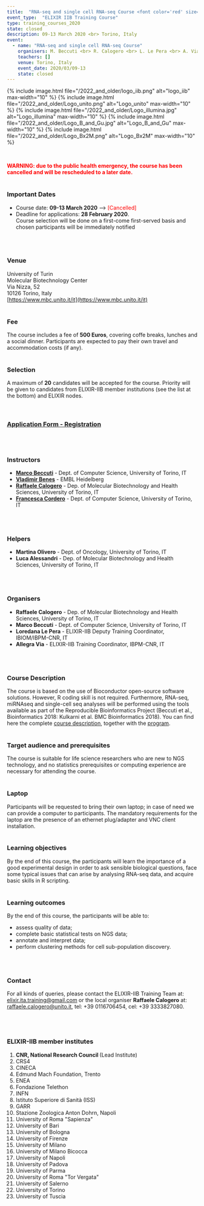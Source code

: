```yaml
---
title:  "RNA-seq and single cell RNA-seq Course <font color='red' size='3'>[Cancelled, to be rescheduled]</font>"
event_type:  "ELIXIR IIB Training Course"
type: training_courses_2020
state: closed
description: 09-13 March 2020 <br> Torino, Italy
event:
  - name: "RNA-seq and single cell RNA-seq Course"
    organisers: M. Beccuti <br> R. Calogero <br> L. Le Pera <br> A. Via
    teachers: []
    venue: Torino, Italy
    event_date: 2020/03/09-13
    state: closed
---
```




{% include image.html file="/2022_and_older/logo_iib.png" alt="logo_iib" max-width="10" %}
{% include image.html file="/2022_and_older/Logo_unito.png" alt="Logo_unito" max-width="10" %}
{% include image.html file="/2022_and_older/Logo_illumina.jpg" alt="Logo_illumina" max-width="10" %}
{% include image.html file="/2022_and_older/Logo_B_and_Gu.jpg" alt="Logo_B_and_Gu" max-width="10" %}
{% include image.html file="/2022_and_older/Logo_Bx2M.png" alt="Logo_Bx2M" max-width="10" %}

<br>

**<font color='red'>WARNING: due to the public health emergency, the course has been cancelled and will be rescheduled to a later date.</font>**
<br>
<br>

### Important Dates


- Course date: **09-13 March 2020** --> <font color='red'>[Cancelled]</font>
- Deadline for applications: **28 February 2020**.<br>Course selection will be done on a first-come first-served basis and chosen participants will be immediately notified
<br>
<br>

### Venue
University of Turin<br>
Molecular Biotechnology Center<br>
Via Nizza, 52<br> 
10126 Torino, Italy<br>
[https://www.mbc.unito.it/it](https://www.mbc.unito.it/it)
<br>
<br>

### Fee 
The course includes a fee of **500 Euros**, covering coffe breaks, lunches and a social dinner. Participants are expected to pay their own travel and accommodation costs (if any).
<br>
<br>

### Selection
A maximum of **20** candidates will be accepted for the course. Priority will be given to candidates from ELIXIR-IIB member institutions (see the list at the bottom) and ELIXIR nodes.
<br>
<br>
<br>

### [Application Form - Registration](https://docs.google.com/forms/d/e/1FAIpQLSfdyKaHvDYWShHxJ9oJhXc4Tk8OFWlBmtHEj3kitBADWoX-iw/viewform?vc=0&c=0&w=1)
<br>
<br>


### Instructors
- [**Marco Beccuti**](https://elixir-iib-training.github.io/website/instructors/marco_beccuti.html) - Dept. of Computer Science, University of Torino, IT
- [**Vladimir Benes**](https://www.embl.de/services/core_facilities/genecore/members/index.php?s_personId=CP-60003318) - EMBL Heidelberg
- [**Raffaele Calogero**](https://elixir-iib-training.github.io/website/instructors/raffaele_calogero.html) - Dep. of Molecular Biotechnology and Health Sciences, University of Torino, IT
- [**Francesca Cordero**]() - Dept. of Computer Science, University of Torino, IT
<br>
<br>

### Helpers
- **Martina Olivero** - Dept. of Oncology, University of Torino, IT
- **Luca Alessandri** - Dep. of Molecular Biotechnology and Health Sciences, University of Torino, IT
<br>
<br>

### Organisers
- **Raffaele Calogero** - Dep. of Molecular Biotechnology and Health Sciences, University of Torino, IT 
- **Marco Beccuti** - Dept. of Computer Science, University of Torino, IT
- **Loredana Le Pera** - ELIXIR-IIB Deputy Training Coordinator, IBIOM/IBPM-CNR, IT
- **Allegra Via** - ELIXIR-IIB Training Coordinator, IBPM-CNR, IT
<br>
<br>


### Course Description
The course is based on the use of Bioconductor open-source software solutions. However, R coding skill is not required. Furthermore, RNA-seq, miRNAseq and single-cell seq analyses will be performed using the tools available as part of the Reproducible Bioinformatics Project (Beccuti et al., Bioinformatics 2018: Kulkarni et al. BMC Bioinformatics 2018).
You can find here the complete [course description](https://github.com/kendomaniac/UNITORNASEQ/blob/master/booklet.pdf), together with the [program](https://github.com/kendomaniac/UNITORNASEQ/blob/master/program.pdf). 
<br>
<br>


### Target audience and prerequisites
The course is suitable for life science researchers who are new to NGS technology, and no statistics prerequisites or computing experience are necessary for attending the course.
<br>
<br>

### Laptop
Participants will be requested to bring their own laptop; in case of need we can provide a computer to participants.
The mandatory requirements for the laptop are the presence of an ethernet plug/adapter and VNC client installation.
<br>
<br>

### Learning objectives
By the end of this course, the participants will learn the importance of a good experimental design in order to ask sensible biological questions, face some typical issues that can arise by analysing RNA-seq data, and acquire basic skills in R scripting.
<br>
<br>

### Learning outcomes
By the end of this course, the participants will be able to:
- assess quality of data;
- complete basic statistical tests on NGS data;
- annotate and interpret data;
- perform clustering methods for cell sub-population discovery.
<br>
<br>


### Contact
For all kinds of queries, please contact the ELIXIR-IIB Training Team at:  <elixir.ita.training@gmail.com> or the local organiser **Raffaele Calogero** at: <raffaele.calogero@unito.it>, tel: +39 0116706454, cel: +39 3333827080.<br>
<br>
<br>
<br>




<h3>ELIXIR-IIB member institutes</h3>
<ol>
   <li> <b>CNR, National Research Council </b> (Lead Institute)</li>
   <li> CRS4</li>
   <li> CINECA</li>
   <li> Edmund Mach Foundation, Trento</li>
   <li> ENEA</li>
   <li> Fondazione Telethon</li> 
   <li> INFN</li>
   <li> Istituto Superiore di Sanità (ISS)</li> 
   <li> GARR</li>
   <li> Stazione Zoologica Anton Dohrn, Napoli</li>
   <li> University of Roma "Sapienza"</li>
   <li> University of Bari</li>
   <li> University of Bologna</li>
   <li> University of Firenze</li>
   <li> University of Milano</li>
   <li> University of Milano Bicocca</li>
   <li> University of Napoli</li>
   <li> University of Padova</li>
   <li> University of Parma</li>
   <li> University of Roma "Tor Vergata"</li>
   <li> University of Salerno</li>
   <li> University of Torino</li>
   <li> University of Tuscia </li>
</ol>

